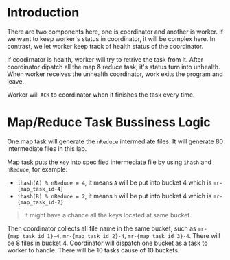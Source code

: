 # Introduction

There are two components here, one is coordinator and another is worker. If we want to keep worker's status in coordinator, it will be complex here. In contrast, we let worker keep track of health status of the coordinator.

If coodirnator is health, worker will try to retrive the task from it. After coordinator dipatch all the map & reduce task, it's status turn into unhealth. When worker receives the unhealth coordinator, work exits the program and leave.

Worker will `ACK` to coordinator when it finishes the task every time.

# Map/Reduce Task Bussiness Logic

One map task will generate the `nReduce` intermediate files. It will generate 80 intermediate files in this lab.

Map task puts the `Key` into specified intermediate file by using `ihash` and `nReduce`, for example:  
- `ihash(A) % nReduce = 4`, it means `A` will be put into bucket 4 which is `mr-{map_task_id-4}`
- `ihash(B) % nReduce = 2`, it means `b` will be put into bucket 4 which is `mr-{map_task_id-2}`

> It might have a chance all the keys located at same bucket.

Then coordinator collects all file name in the same bucket, such as `mr-{map_task_id_1}-4`, `mr-{map_task_id_2}-4`, `mr-{map_task_id_3}-4`. There will be 8 files in bucket 4. Coordinator will dispatch one bucket as a task to worker to handle. There will be 10 tasks cause of 10 buckets.